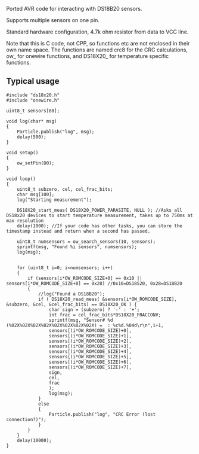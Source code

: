 Ported AVR code for interacting with DS18B20 sensors.

Supports multiple sensors on one pin.

Standard hardware configuration, 4.7k ohm resistor from data to VCC line.

Note that this is C code, not CPP, so functions etc are not enclosed in their own name space.
The functions are named crc8 for the CRC calculations, ow_ for onewire functions, and DS18X20_ for temperature specific functions.

## Typical usage

```
#include "ds18x20.h"
#include "onewire.h"

uint8_t sensors[80];

void log(char* msg)
{
    Particle.publish("log", msg);
    delay(500);
}

void setup()
{
    ow_setPin(D0);
}

void loop()
{
    uint8_t subzero, cel, cel_frac_bits;
    char msg[100];
    log("Starting measurement");    
    
    DS18X20_start_meas( DS18X20_POWER_PARASITE, NULL ); //Asks all DS18x20 devices to start temperature measurement, takes up to 750ms at max resolution
    delay(1000); //If your code has other tasks, you can store the timestamp instead and return when a second has passed.

    uint8_t numsensors = ow_search_sensors(10, sensors);
    sprintf(msg, "Found %i sensors", numsensors);
    log(msg);

    
    for (uint8_t i=0; i<numsensors; i++)
    {
        if (sensors[i*OW_ROMCODE_SIZE+0] == 0x10 || sensors[i*OW_ROMCODE_SIZE+0] == 0x28) //0x10=DS18S20, 0x28=DS18B20
        {
            //log("Found a DS18B20");
			if ( DS18X20_read_meas( &sensors[i*OW_ROMCODE_SIZE], &subzero, &cel, &cel_frac_bits) == DS18X20_OK ) {
				char sign = (subzero) ? '-' : '+';
				int frac = cel_frac_bits*DS18X20_FRACCONV;
				sprintf(msg, "Sensor# %d (%02X%02X%02X%02X%02X%02X%02X%02X) =  : %c%d.%04d\r\n",i+1,
				sensors[(i*OW_ROMCODE_SIZE)+0],
				sensors[(i*OW_ROMCODE_SIZE)+1],
				sensors[(i*OW_ROMCODE_SIZE)+2],
				sensors[(i*OW_ROMCODE_SIZE)+3],
				sensors[(i*OW_ROMCODE_SIZE)+4],
				sensors[(i*OW_ROMCODE_SIZE)+5],
				sensors[(i*OW_ROMCODE_SIZE)+6],
				sensors[(i*OW_ROMCODE_SIZE)+7],
				sign,
				cel,
				frac
				);
				log(msg);
			}
			else
			{
			    Particle.publish("log", "CRC Error (lost connection?)");
			}
        }
    }
    delay(10000);
}
```